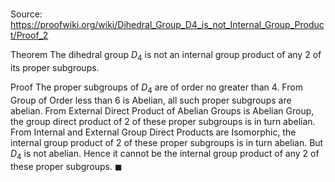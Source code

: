 # 

Source: https://proofwiki.org/wiki/Dihedral_Group_D4_is_not_Internal_Group_Product/Proof_2

Theorem
The dihedral group $D_4$ is not an internal group product of any $2$ of its proper subgroups.


Proof
The proper subgroups of $D_4$ are of order no greater than $4$.
From Group of Order less than 6 is Abelian, all such proper subgroups are abelian.
From External Direct Product of Abelian Groups is Abelian Group, the group direct product of $2$ of these proper subgroups is in turn abelian.
From Internal and External Group Direct Products are Isomorphic, the internal group product of $2$ of these proper subgroups is in turn abelian.
But $D_4$ is not abelian.
Hence it cannot be the internal group product of any $2$ of these proper subgroups.
$\blacksquare$





